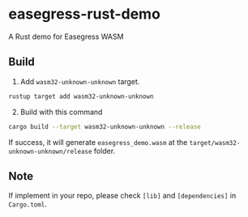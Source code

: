 # easegress-rust-demo
A Rust demo for Easegress WASM

## Build

1. Add `wasm32-unknown-unknown` target.

```bash
rustup target add wasm32-unknown-unknown 
```

2. Build with this command

```bash
cargo build --target wasm32-unknown-unknown --release
```

If success, it will generate `easegress_demo.wasm` at the `target/wasm32-unknown-unknown/release` folder.

## Note
If implement in your repo, please check `[lib]` and `[dependencies]` in `Cargo.toml`.
